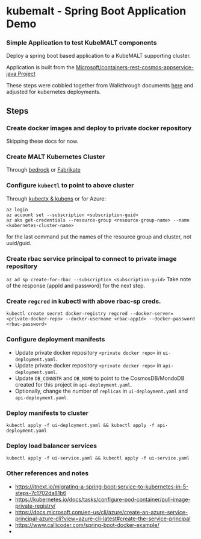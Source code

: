 # kubemalt - Spring Boot Application Demo

### Simple Application to test KubeMALT components

Deploy a spring boot based application to a KubeMALT supporting cluster.

Application is built from the [Microsoft/containers-rest-cosmos-appservice-java Project](https://github.com/Microsoft/containers-rest-cosmos-appservice-java)

These steps were cobbled together from Walkthrough documents [here](https://github.com/Microsoft/containers-rest-cosmos-appservice-java/issues/59) and adjusted for kubernetes deployments.

## Steps

### Create docker images and deploy to private docker repository
Skipping these docs for now.

### Create MALT Kubernetes Cluster
Through [bedrock](https://github.com/Microsoft/bedrock) or [Fabrikate](https://github.com/Microsoft/fabrikate)

### Configure `kubectl` to point to above cluster
Through [kubectx & kubens](https://github.com/ahmetb/kubectx) or for Azure:
```
az login
az account set --subscription <subscription-guid>
az aks get-credentials --resource-group <resource-group-name> --name <kubernetes-cluster-name>
```
for the last command put the names of the resource group and cluster, not uuid/guid.

### Create rbac service principal to connect to private image repository
`az ad sp create-for-rbac --subscription <subscription-guid>`
Take note of the response (appId and password) for the next step.

### Create `regcred` in kubectl with above rbac-sp creds.
`kubectl create secret docker-registry regcred --docker-server=<private-docker-repo> --docker-username <rbac-appId> --docker-password <rbac-password>`

### Configure deployment manifests
- Update private docker repository `<private docker repo>` in `ui-deployment.yaml`.
- Update private docker repository `<private docker repo>` in `api-deployment.yaml`.
- Update `DB_CONNSTR` and `DB_NAME` to point to the CosmosDB/MondoDB created for this project in `api-deployment.yaml`.
- Optionally, change the number of `replicas` in `ui-deployment.yaml` and `api-deployment.yaml`.

### Deploy manifests to cluster
`kubectl apply -f ui-deployment.yaml && kubectl apply -f api-deployment.yaml`

### Deploy load balancer services
`kubectl apply -f ui-service.yaml && kubectl apply -f ui-service.yaml`

### Other references and notes
  - https://itnext.io/migrating-a-spring-boot-service-to-kubernetes-in-5-steps-7c1702da81b6
  - https://kubernetes.io/docs/tasks/configure-pod-container/pull-image-private-registry/
  - https://docs.microsoft.com/en-us/cli/azure/create-an-azure-service-principal-azure-cli?view=azure-cli-latest#create-the-service-principal
  - https://www.callicoder.com/spring-boot-docker-example/
  - 
